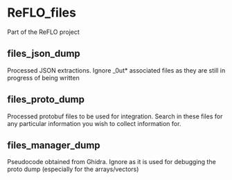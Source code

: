 # ReFLO_files
 Part of the ReFLO project

 ## files_json_dump  ##
 Processed JSON extractions. Ignore _0ut* associated files as they are still in progress of being written

 ## files_proto_dump ##
 Processed protobuf files to be used for integration. Search in these files for any particular information you wish to collect information for.

## files_manager_dump ##
Pseudocode obtained from Ghidra. Ignore as it is used for debugging the proto dump (especially for the arrays/vectors)
